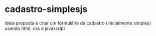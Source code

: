 # cadastro-simplesjs
 ideia proposta é criar um formulário de cadastro (inicialmente simples) usando html, css e javascript
